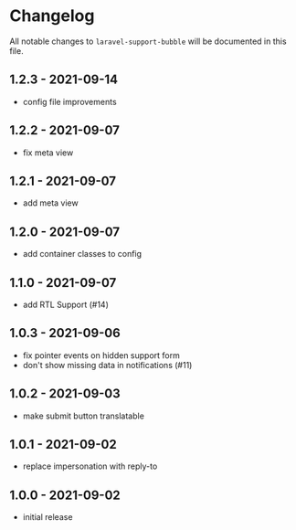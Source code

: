 # Changelog

All notable changes to `laravel-support-bubble` will be documented in this file.

## 1.2.3 - 2021-09-14

- config file improvements

## 1.2.2 - 2021-09-07

- fix meta view

## 1.2.1 - 2021-09-07

- add meta view

## 1.2.0 - 2021-09-07

- add container classes to config

## 1.1.0 - 2021-09-07

- add RTL Support (#14)

## 1.0.3 - 2021-09-06

- fix pointer events on hidden support form
- don't show missing data in notifications (#11)

## 1.0.2 - 2021-09-03

- make submit button translatable

## 1.0.1 - 2021-09-02

- replace impersonation with reply-to

## 1.0.0 - 2021-09-02

- initial release
